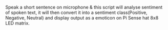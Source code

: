 Speak a short sentence on microphone & this script will analyse sentiment of spoken text, it will then convert it into a sentiment class(Positive, Negative, Neutral) and display output as a emoticon on Pi Sense hat 8x8 LED matrix.  
